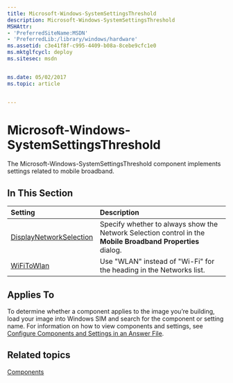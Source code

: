```yaml
---
title: Microsoft-Windows-SystemSettingsThreshold
description: Microsoft-Windows-SystemSettingsThreshold
MSHAttr:
- 'PreferredSiteName:MSDN'
- 'PreferredLib:/library/windows/hardware'
ms.assetid: c3e41f8f-c995-4409-b08a-8cebe9cfc1e0
ms.mktglfcycl: deploy
ms.sitesec: msdn


ms.date: 05/02/2017
ms.topic: article


---
```

# Microsoft-Windows-SystemSettingsThreshold

The Microsoft-Windows-SystemSettingsThreshold component implements settings related to mobile broadband.

## In This Section

| Setting                 | Description                                                                           |
|:------------------------|:--------------------------------------------------------------------------------------|
| [DisplayNetworkSelection](microsoft-windows-systemsettingsthreshold-displaynetworkselection.md) | Specify whether to always show the Network Selection control in the <strong>Mobile Broadband Properties</strong> dialog. |
| [WiFiToWlan](microsoft-windows-systemsettingsthreshold-wifitowlan.md) | Use &quot;WLAN&quot; instead of &quot;Wi-Fi&quot; for the heading in the Networks list. |

## Applies To

To determine whether a component applies to the image you’re building, load your image into Windows SIM and search for the component or setting name. For information on how to view components and settings, see [Configure Components and Settings in an Answer File](https://docs.microsoft.com/en-us/windows-hardware/customize/desktop/wsim/configure-components-and-settings-in-an-answer-file).

## Related topics

[Components](components-b-unattend.md)
